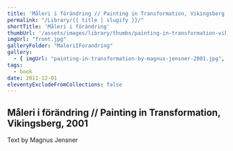 ```yaml
---
title: 'Måleri i förändring // Painting in Transformation, Vikingsberg, 2001'
permalink: "/Library/{{ title | slugify }}/"
shortTitle: 'Måleri i förändring'
thumbUrl: '/assets/images/library/thumbs/painting-in-transformation-vikingsberg-2001.jpg'
imgUrl: "front.jpg"
galleryFolder: "MaleriIForandring"
gallery:
  - { imgUrl: "painting-in-transformation-by-magnus-jensner-2001.jpg", caption: "Måleri i förändring // Painting in Transformation, Vikingsberg, 2001" }
tags:
  - book
date: 2011-12-01
eleventyExcludeFromCollections: false
---
```



<div class="Txt">
  <h2>Måleri i förändring // Painting in Transformation, Vikingsberg, 2001</h2>
  <p>Text by Magnus Jensner</p>
</div>